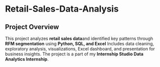# Retail-Sales-Data-Analysis

## Project Overview
This project analyzes **retail sales data**and identified key patterns through **RFM segmentation** using **Python, SQL, and Excel** Includes data cleaning, exploratory analysis, visualizations, Excel dashboard, and presentation for business insights.
The project is a part of my **Internship Studio Data Analytics Internship**.



